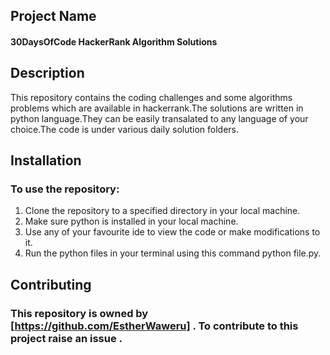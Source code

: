 ## Project Name
#### 30DaysOfCode HackerRank Algorithm Solutions

## Description
This repository contains the coding challenges and some algorithms problems which are available in hackerrank.The solutions are written in python language.They can be easily transalated to any language of your choice.The code is under various daily solution folders.


## Installation
### To use the repository:
1. Clone the repository to a specified directory in your local machine.
2. Make sure python is installed in your local machine.
3. Use any of your favourite ide to view the code or make modifications to it.
4. Run the python files in your terminal using this command python file.py.

## Contributing
### This repository is owned by [https://github.com/EstherWaweru] . To contribute to this project raise an issue .






